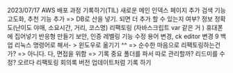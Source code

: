2023/07/17
AWS 배포 과정 기록하기(TIL)
새로운 메인 인덱스 페이지 추가
검색 기능 고도화, 추천 기능 추가 =>
DB로 산을 넣기. 되면 더 추가 할 수 있는지 여부?
정보 정확도(난이도 야매,  소요시간, 거리, 코스명)
리팩토링 (자바스크립트 var 같은 거 )
휴대폰에 집어넣기 반응형 만들기
보안, 인증
레벨링 기능 수정
용어 변경, ck editor 변경
9 백업 리눅스 명령어로 해서- > 윈도우로 옮기기 ^^ 
=> 순수한 마음으로 리팩토링하는건가?
=> 아니다. 다, 면접을 위함 
=> 기록 중요
폴더를 파서 따로 관리할까?
리드미를 수정? 오르다 리팩토링 회의록 
버전 업데이트처럼 기록 하기